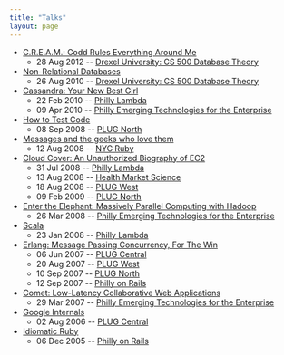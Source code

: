 ```yaml
---
title: "Talks"
layout: page
---
```

* [C.R.E.A.M.: Codd Rules Everything Around Me](/talks/NoSQL-Drexel-2012-08.pdf)
  * 28 Aug 2012 -- [Drexel University: CS 500 Database Theory](http://www.cs.drexel.edu/~jsalvage/Summer2010/CS500/index.html)
* [Non-Relational Databases](https://docs.google.com/present/view?id=0AceFtgs2trMyZGNkNjl4N2JfMjdmdHBjcHdkYw&hl=en&pli=1)
  * 26 Aug 2010 -- [Drexel University: CS 500 Database Theory](http://www.cs.drexel.edu/~jsalvage/Summer2010/CS500/index.html)
* [Cassandra: Your New Best Girl](/talks/Cassandra-PL.pdf)
  * 22 Feb 2010 -- [Philly Lambda](http://groups.google.com/group/philly-lambda)
  * 09 Apr 2010 -- [Philly Emerging Technologies for the Enterprise](http://phillyemergingtech.com)
* [How to Test Code](/talks/TDD.pdf)
  * 08 Sep 2008 -- [PLUG North](http://www.phillylinux.org/montco.html)
* [Messages and the geeks who love them](/talks/Messaging-NYCrb.pdf)
  * 12 Aug 2008 -- [NYC Ruby](http://nycruby.org/)
* [Cloud Cover: An Unauthorized Biography of EC2](/talks/TheGoodBadAndUglyOfEC2-PL.pdf)
  * 31 Jul 2008 -- [Philly Lambda](http://groups.google.com/group/philly-lambda)
  * 13 Aug 2008 -- [Health Market Science](http://hmsonline.com/)
  * 18 Aug 2008 -- [PLUG West](http://phillylinux.org/west.html)
  * 09 Feb 2009 -- [PLUG North](http://phillylinux.org/north.html)
* [Enter the Elephant: Massively Parallel Computing with Hadoop](/talks/EnterTheElephant.pdf)
  * 26 Mar 2008 -- [Philly Emerging Technologies for the Enterprise](http://phillyemergingtech.com)
* [Scala](/talks/Scala.pdf)
  * 23 Jan 2008 -- [Philly Lambda](http://groups.google.com/group/philly-lambda)
* [Erlang: Message Passing Concurrency, For The Win](/talks/erlang.pdf)
  * 06 Jun 2007 -- [PLUG Central](http://www.phillylinux.org/)
  * 20 Aug 2007 -- [PLUG West](http://www.phillylinux.org/west.html)
  * 10 Sep 2007 -- [PLUG North](http://www.phillylinux.org/montco.html)
  * 12 Sep 2007 -- [Philly on Rails](http://www.phillyonrails.org/)
* [Comet: Low-Latency Collaborative Web Applications](/talks/comet/index.html)
  * 29 Mar 2007 -- [Philly Emerging Technologies for the Enterprise](http://phillyemergingtech.com)
* [Google Internals](/talks/googleinternals/index.html)
  * 02 Aug 2006 -- [PLUG Central](http://phillylinux.org)
* [Idiomatic Ruby](/talks/rubyidioms/index.html)
  * 06 Dec 2005 -- [Philly on Rails](http://phillyonrails.org)
